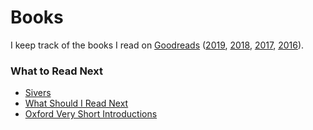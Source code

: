 # Books

I keep track of the books I read on [Goodreads](https://www.goodreads.com/review/list/13805829) \([2019](https://www.goodreads.com/user_challenges/16407396), [2018](https://www.goodreads.com/user_challenges/10275606), [2017](https://www.goodreads.com/user_challenges/7874515), [2016](https://www.goodreads.com/user_challenges/4880020)\).

### What to Read Next

* [Sivers](https://sivers.org/book?sort=date)
* [What Should I Read Next](https://www.whatshouldireadnext.com)
* [Oxford Very Short Introductions](https://global.oup.com/academic/content/series/v/very-short-introductions-vsi/?cc=de&lang=en&type=listing&subjectcode1=1804195%7CSCI00010&prevNumResPerPage=20&prevSortField=1&sortField=1&resultsPerPage=100&start=0)












